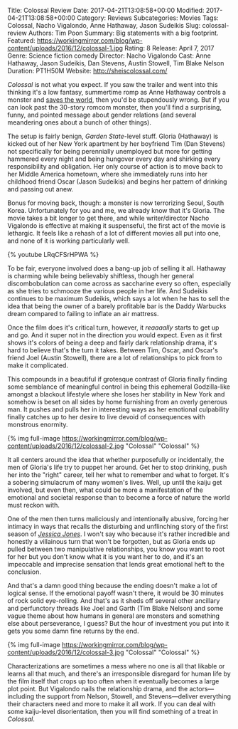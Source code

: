 Title: Colossal Review
Date: 2017-04-21T13:08:58+00:00
Modified: 2017-04-21T13:08:58+00:00
Category: Reviews
Subcategories: Movies
Tags: Colossal, Nacho Vigalondo, Anne Hathaway, Jason Sudeikis
Slug: colossal-review
Authors: Tim Poon
Summary: Big statements with a big footprint.
Featured: https://workingmirror.com/blog/wp-content/uploads/2016/12/colossal-1.jpg
Rating: 8
Release: April 7, 2017
Genre: Science fiction comedy
Director: Nacho Vigalondo
Cast: Anne Hathaway, Jason Sudeikis, Dan Stevens, Austin Stowell, Tim Blake Nelson
Duration: PT1H50M
Website: http://sheiscolossal.com/

*Colossal* is not what you expect. If you saw the trailer and went into this thinking it's a low fantasy, summertime romp as Anne Hathaway controls a monster and [saves the world](http://sheiscolossal.com/), then you'd be stupendously wrong. But if you can look past the 30-story romcom monster, then you'll find a surprising, funny, and pointed message about gender relations (and several meandering ones about a bunch of other things).

The setup is fairly benign, *Garden State*-level stuff. Gloria (Hathaway) is kicked out of her New York apartment by her boyfriend Tim (Dan Stevens) not specifically for being perennially unemployed but more for getting hammered every night and being hungover every day and shirking every responsibility and obligation. Her only course of action is to move back to her Middle America hometown, where she immediately runs into her childhood friend Oscar (Jason Sudeikis) and begins her pattern of drinking and passing out anew.

Bonus for moving back, though: a monster is now terrorizing Seoul, South Korea. Unfortunately for you and me, we already know that it's Gloria. The movie takes a bit longer to get there, and while writer/director Nacho Vigalondo is effective at making it suspenseful, the first act of the movie is lethargic. It feels like a rehash of a lot of different movies all put into one, and none of it is working particularly well.

{% youtube LRqCFSrHPWA %}

To be fair, everyone involved does a bang-up job of selling it all. Hathaway is charming while being believably shiftless, though her general discombobulation can come across as saccharine every so often, especially as she tries to schmooze the various people in her life. And Sudeikis continues to be maximum Sudeikis, which says a lot when he has to sell the idea that being the owner of a barely profitable bar is the Daddy Warbucks dream compared to failing to inflate an air mattress.

Once the film does it's critical turn, however, it *reaaaally* starts to get up and go. And it super not in the direction you would expect. Even as it first shows it's colors of being a deep and fairly dark relationship drama, it's hard to believe that's the turn it takes. Between Tim, Oscar, and Oscar's friend Joel (Austin Stowell), there are a lot of relationships to pick from to make it complicated.

This compounds in a beautiful if grotesque contrast of Gloria finally finding some semblance of meaningful control in being this ephemeral Godzilla-like amongst a blackout lifestyle where she loses her stability in New York and somehow is beset on all sides by home furnishing from an overly generous man. It pushes and pulls her in interesting ways as her emotional culpability finally catches up to her desire to live devoid of consequences with monstrous enormity.

{% img full-image https://workingmirror.com/blog/wp-content/uploads/2016/12/colossal-2.jpg "Colossal" "Colossal" %}

It all centers around the idea that whether purposefully or incidentally, the men of Gloria's life try to puppet her around. Get her to stop drinking, push her into the "right" career, tell her what to remember and what to forget. It's a sobering simulacrum of many women's lives. Well, up until the kaiju get involved, but even then, what could be more a manifestation of the emotional and societal response than to become a force of nature the world must reckon with.

One of the men then turns maliciously and intentionally abusive, forcing her intimacy in ways that recalls the disturbing and unflinching story of the first season of *[Jessica Jones](http://www.platformnation.com/2015/11/24/jessica-jones-season-1-review-keeping-up-with-a-jones/)*. I won't say who because it's rather incredible and honestly a villainous turn that won't be forgotten, but as Gloria ends up pulled between two manipulative relationships, you know you want to root for her but you don't know what it is you want her to do, and it's an impeccable and imprecise sensation that lends great emotional heft to the conclusion.

And that's a damn good thing because the ending doesn't make a lot of logical sense. If the emotional payoff wasn't there, it would be 30 minutes of rock solid eye-rolling. And that's as it sheds off several other ancillary and perfunctory threads like Joel and Garth (Tim Blake Nelson) and some vague theme about how humans in general are monsters and something else about perseverance, I guess? But the hour of investment you put into it gets you some damn fine returns by the end.

{% img full-image https://workingmirror.com/blog/wp-content/uploads/2016/12/colossal-3.jpg "Colossal" "Colossal" %}

Characterizations are sometimes a mess where no one is all that likable or learns all that much, and there's an irresponsible disregard for human life by the film itself that crops up too often when it eventually becomes a large plot point. But Vigalondo nails the relationship drama, and the actors—including the support from Nelson, Stowell, and Stevens—deliver everything their characters need and more to make it all work. If you can deal with some kaiju-level disorientation, then you will find something of a treat in *Colossal*.
